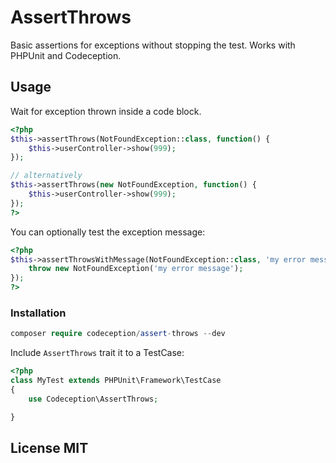 # AssertThrows

Basic assertions for exceptions without stopping the test.
Works with PHPUnit and Codeception.

## Usage

Wait for exception thrown inside a code block.

```php
<?php
$this->assertThrows(NotFoundException::class, function() {
	$this->userController->show(999);
});

// alternatively
$this->assertThrows(new NotFoundException, function() {
	$this->userController->show(999);
});
?>
```

You can optionally test the exception message:

```php
<?php
$this->assertThrowsWithMessage(NotFoundException::class, 'my error message', function() {
	throw new NotFoundException('my error message');
});
?>
```

### Installation

```php
composer require codeception/assert-throws --dev
```

Include `AssertThrows` trait it to a TestCase:

```php
<?php
class MyTest extends PHPUnit\Framework\TestCase
{
    use Codeception\AssertThrows;

} 
```

## License MIT
